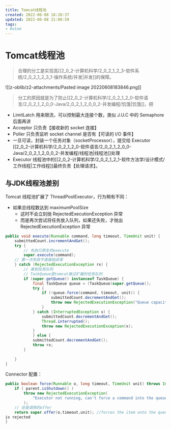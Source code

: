 ```yaml
---
title: Tomcat线程池
created: 2022-06-08 18:28:37
updated: 2022-06-08 21:00:59
tags: 
- #atom
---
```

# Tomcat线程池
> 合理的分工是实现高[[2_0_2-计算机科学/2_0_2_1_2_3-软件系统/2_0_2_1_2_3_1-操作系统/并发|并发]]的保障。

![[z-oblib/z2-attachments/Pasted image 20220608183846.png]]

> 分工的原因就是为了防止[[2_0_2-计算机科学/2_0_2_1_2_0-软件语言/2_0_2_1_2_0_0-Java/2_0_2_1_2_0_0_2-并发编程/饥饿|饥饿]]，把

- LimitLatch 用来限流，可以控制最大连接个数，类似 J.U.C 中的  Semaphore 后面再讲
- Acceptor 只负责【接收新的 socket 连接】
- Poller 只负责监听 socket channel 是否有【可读的 I/O 事件】
- 一旦可读，封装一个任务对象（socketProcessor），提交给 Executor [[2_0_2-计算机科学/2_0_2_1_2_0-软件语言/2_0_2_1_2_0_0-Java/2_0_2_1_2_0_0_2-并发编程/线程池|线程池]]处理
- Executor 线程池中的[[2_0_2-计算机科学/2_0_2_1_2_1-软件方法学/设计模式/工作线程|工作线程]]最终负责【处理请求】。

## 与JDK线程池差别

Tomcat 线程池扩展了 ThreadPoolExecutor，行为稍有不同：

- 如果总线程数达到 maximumPoolSize
	- 这时不会立刻抛 RejectedExecutionException 异常
	- 而是再次尝试将任务放入队列，如果还失败，才抛出 RejectedExecutionException 异常

```java
public void execute(Runnable command, long timeout, TimeUnit unit) {
    submittedCount.incrementAndGet();
    try {
	    // 先执行原生的execute
        super.execute(command);
    // 第一次失败不直接抛异常
    } catch (RejectedExecutionException rx) {
	    // 拿到任务队列
	    // TaskQueue是tomcat做过扩展的任务队列
        if (super.getQueue() instanceof TaskQueue) {
            final TaskQueue queue = (TaskQueue)super.getQueue();
            try {
                if (!queue.force(command, timeout, unit)) {
                    submittedCount.decrementAndGet();
                    throw new RejectedExecutionException("Queue capacity is full.");
                }
            } catch (InterruptedException x) {
                submittedCount.decrementAndGet();
                Thread.interrupted();
                throw new RejectedExecutionException(x);
            }
            } else {
            submittedCount.decrementAndGet();
            throw rx;
        }
 
    }
}
```

Connector 配置：
```java
public boolean force(Runnable o, long timeout, TimeUnit unit) throws InterruptedException {
    if ( parent.isShutdown() ) 
        throw new RejectedExecutionException(
            "Executor not running, can't force a command into the queue"
        );
    // 还是调用的offer
    return super.offer(o,timeout,unit); //forces the item onto the queue, to be used if the task 
is rejected
}
```

